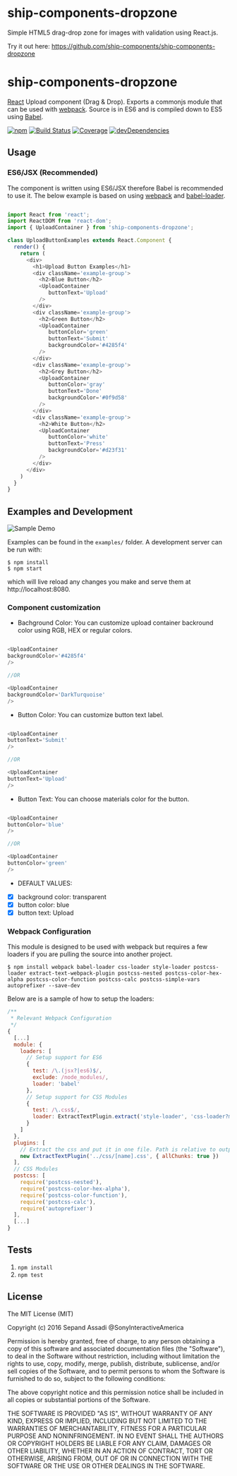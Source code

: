 # ship-components-dropzone
Simple HTML5 drag-drop zone for images with validation using React.js.

Try it out here: https://github.com/ship-components/ship-components-dropzone

# ship-components-dropzone
[React](http://facebook.github.io/react/) Upload component (Drag & Drop). Exports a commonjs module that can be used with [webpack](http://webpack.github.io/). Source is in ES6 and is compiled down to ES5 using [Babel](https://babeljs.io/).

[![npm](https://img.shields.io/npm/v/ship-components-dropzone.svg?maxAge=2592000)](https://www.npmjs.com/package/ship-components-dropzone)
[![Build Status](http://img.shields.io/travis/ship-components/ship-components-dropzone/master.svg?style=flat)](https://travis-ci.org/ship-components/ship-components-dropzone)
[![Coverage](http://img.shields.io/coveralls/ship-components/ship-components-dropzone.svg?style=flat)](https://coveralls.io/github/ship-components)
[![devDependencies](https://img.shields.io/david/dev/ship-components/ship-components-dropzone.svg?style=flat)](https://david-dm.org/ship-components/ship-components-dropzone?type=dev)

## Usage

### ES6/JSX (Recommended)
The component is written using ES6/JSX therefore Babel is recommended to use it. The below example is based on using [webpack](http://webpack.github.io/) and [babel-loader](https://github.com/babel/babel-loader).
```javascript

import React from 'react';
import ReactDOM from 'react-dom';
import { UploadContainer } from 'ship-components-dropzone';

class UploadButtonExamples extends React.Component {
  render() {
    return (
      <div>
        <h1>Upload Button Examples</h1>
        <div className='example-group'>
          <h2>Blue Button</h2>
          <UploadContainer
             buttonText='Upload'
          />
        </div>
        <div className='example-group'>
          <h2>Green Button</h2>
          <UploadContainer
             buttonColor='green'
             buttonText='Submit'
             backgroundColor='#4285f4'
          />
        </div>
        <div className='example-group'>
          <h2>Grey Button</h2>
          <UploadContainer
             buttonColor='gray'
             buttonText='Done'
             backgroundColor='#0f9d58'
          />
        </div>
        <div className='example-group'>
          <h2>White Button</h2>
          <UploadContainer
             buttonColor='white'
             buttonText='Press'
             backgroundColor='#d23f31'
          />
        </div>
      </div>
    )
  }
}

```

## Examples and Development
![Sample Demo](https://s14.postimg.org/woo35ndht/ezgif_com_video_to_gif.gif)

Examples can be found in the `examples/` folder. A development server can be run with:

```shell
$ npm install
$ npm start
```

which will live reload any changes you make and serve them at http://localhost:8080.

### Component customization
- Bachground Color: You can customize upload container backround color using RGB, HEX or regular colors.

```javascript

<UploadContainer
backgroundColor='#4285f4'
/>

//OR

<UploadContainer
backgroundColor='DarkTurquoise'
/>

```

- Button Color: You can customize button text label.

```javascript

<UploadContainer
buttonText='Submit'
/>

//OR

<UploadContainer
buttonText='Upload'
/>
```

- Button Text: You can choose materials color for the button.

```javascript

<UploadContainer
buttonColor='blue'
/>

//OR

<UploadContainer
buttonColor='green'
/>

```

- DEFAULT VALUES:
- [x] background color: transparent
- [x] button color: blue
- [x] button text: Upload

### Webpack Configuration
This module is designed to be used with webpack but requires a few loaders if you are pulling the source into another project.

```shell
$ npm install webpack babel-loader css-loader style-loader postcss-loader extract-text-webpack-plugin postcss-nested postcss-color-hex-alpha postcss-color-function postcss-calc postcss-simple-vars autoprefixer --save-dev
```

Below are is a sample of how to setup the loaders:

```js
/**
 * Relevant Webpack Configuration
 */
{
  [...]
  module: {
    loaders: [
      // Setup support for ES6
      {
        test: /\.(jsx?|es6)$/,
        exclude: /node_modules/,
        loader: 'babel'
      },
      // Setup support for CSS Modules
      {
        test: /\.css$/,
        loader: ExtractTextPlugin.extract('style-loader', 'css-loader?modules&importLoaders=1&localIdentName=[name]__[local]___[hash:base64:5]!postcss-loader')
      }
    ]
  },
  plugins: [
    // Extract the css and put it in one file. Path is relative to output path
    new ExtractTextPlugin('../css/[name].css', { allChunks: true })
  ],
  // CSS Modules
  postcss: [
    require('postcss-nested'),
    require('postcss-color-hex-alpha'),
    require('postcss-color-function'),
    require('postcss-calc'),
    require('autoprefixer')
  ],
  [...]
}
```

## Tests

1. `npm install`
2. `npm test`

## License
The MIT License (MIT)

Copyright (c) 2016 Sepand Assadi @SonyInteractiveAmerica

Permission is hereby granted, free of charge, to any person obtaining a copy
of this software and associated documentation files (the "Software"), to deal
in the Software without restriction, including without limitation the rights
to use, copy, modify, merge, publish, distribute, sublicense, and/or sell
copies of the Software, and to permit persons to whom the Software is
furnished to do so, subject to the following conditions:

The above copyright notice and this permission notice shall be included in all
copies or substantial portions of the Software.

THE SOFTWARE IS PROVIDED "AS IS", WITHOUT WARRANTY OF ANY KIND, EXPRESS OR
IMPLIED, INCLUDING BUT NOT LIMITED TO THE WARRANTIES OF MERCHANTABILITY,
FITNESS FOR A PARTICULAR PURPOSE AND NONINFRINGEMENT. IN NO EVENT SHALL THE
AUTHORS OR COPYRIGHT HOLDERS BE LIABLE FOR ANY CLAIM, DAMAGES OR OTHER
LIABILITY, WHETHER IN AN ACTION OF CONTRACT, TORT OR OTHERWISE, ARISING FROM,
OUT OF OR IN CONNECTION WITH THE SOFTWARE OR THE USE OR OTHER DEALINGS IN THE
SOFTWARE.
